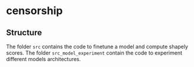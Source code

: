 # censorship

## Structure

The folder `src` contains the code to finetune a model and compute shapely scores. The folder `src_model_experiment` contain the code to experiment different models architectures.